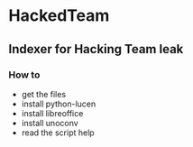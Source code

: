 # HackedTeam

## Indexer for Hacking Team leak

### How to

* get the files
* install python-lucen
* install libreoffice
* install unoconv
* read the script help
